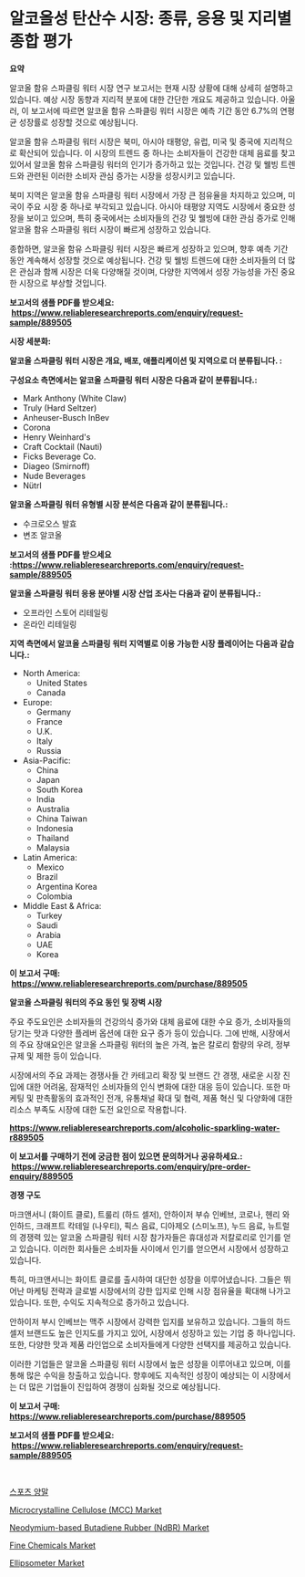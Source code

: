 <p><h1>알코올성 탄산수 시장: 종류, 응용 및 지리별 종합 평가</h1></p><p><strong>요약</strong></p>
<p><p>알코올 함유 스파클링 워터 시장 연구 보고서는 현재 시장 상황에 대해 상세히 설명하고 있습니다. 예상 시장 동향과 지리적 분포에 대한 간단한 개요도 제공하고 있습니다. 아울러, 이 보고서에 따르면 알코올 함유 스파클링 워터 시장은 예측 기간 동안 6.7%의 연평균 성장률로 성장할 것으로 예상됩니다.</p><p>알코올 함유 스파클링 워터 시장은 북미, 아시아 태평양, 유럽, 미국 및 중국에 지리적으로 확산되어 있습니다. 이 시장의 트렌드 중 하나는 소비자들이 건강한 대체 음료를 찾고 있어서 알코올 함유 스파클링 워터의 인기가 증가하고 있는 것입니다. 건강 및 웰빙 트렌드와 관련된 이러한 소비자 관심 증가는 시장을 성장시키고 있습니다.</p><p>북미 지역은 알코올 함유 스파클링 워터 시장에서 가장 큰 점유율을 차지하고 있으며, 미국이 주요 시장 중 하나로 부각되고 있습니다. 아시아 태평양 지역도 시장에서 중요한 성장을 보이고 있으며, 특히 중국에서는 소비자들의 건강 및 웰빙에 대한 관심 증가로 인해 알코올 함유 스파클링 워터 시장이 빠르게 성장하고 있습니다.</p><p>종합하면, 알코올 함유 스파클링 워터 시장은 빠르게 성장하고 있으며, 향후 예측 기간 동안 계속해서 성장할 것으로 예상됩니다. 건강 및 웰빙 트렌드에 대한 소비자들의 더 많은 관심과 함께 시장은 더욱 다양해질 것이며, 다양한 지역에서 성장 가능성을 가진 중요한 시장으로 부상할 것입니다.</p></p>
<p><strong>보고서의 샘플 PDF를 받으세요: &nbsp;<a href="https://www.reliableresearchreports.com/enquiry/request-sample/889505">https://www.reliableresearchreports.com/enquiry/request-sample/889505</a></strong></p>
<p><strong>시장 세분화:</strong></p>
<p><strong> 알코올 스파클링 워터 시장은 개요, 배포, 애플리케이션 및 지역으로 더 분류됩니다. :</strong></p>
<p><strong>구성요소 측면에서는 알코올 스파클링 워터 시장은 다음과 같이 분류됩니다.:</strong></p>
<p><ul><li>Mark Anthony (White Claw)</li><li>Truly (Hard Seltzer)</li><li>Anheuser-Busch InBev</li><li>Corona</li><li>Henry Weinhard's</li><li>Craft Cocktail (Nauti)</li><li>Ficks Beverage Co.</li><li>Diageo (Smirnoff)</li><li>Nude Beverages</li><li>Nütrl</li></ul></p>
<p><strong> 알코올 스파클링 워터 유형별 시장 분석은 다음과 같이 분류됩니다.:</strong></p>
<p><ul><li>수크로오스 발효</li><li>변조 알코올</li></ul></p>
<p><strong>보고서의 샘플 PDF를 받으세요 :<a href="https://www.reliableresearchreports.com/enquiry/request-sample/889505">https://www.reliableresearchreports.com/enquiry/request-sample/889505</a></strong></p>
<p><strong> 알코올 스파클링 워터 응용 분야별 시장 산업 조사는 다음과 같이 분류됩니다.:</strong></p>
<p><ul><li>오프라인 스토어 리테일링</li><li>온라인 리테일링</li></ul></p>
<p><strong>지역 측면에서 알코올 스파클링 워터 지역별로 이용 가능한 시장 플레이어는 다음과 같습니다.:</strong></p>
<p><ul>
    <li>
        North America:
        <ul>
            <li>United States</li>
            <li>Canada</li>
        </ul>
    </li>
    <li>
        Europe:
        <ul>
            <li>Germany</li>
            <li>France</li>
            <li>U.K.</li>
            <li>Italy</li>
            <li>Russia</li>
        </ul>
    </li>
    <li>
        Asia-Pacific:
        <ul>
            <li>China</li>
            <li>Japan</li>
            <li>South Korea</li>
            <li>India</li>
            <li>Australia</li>
            <li>China Taiwan</li>
            <li>Indonesia</li>
            <li>Thailand</li>
            <li>Malaysia</li>
        </ul>
    </li>
    <li>
        Latin America:
        <ul>
            <li>Mexico</li>
            <li>Brazil</li>
            <li>Argentina Korea</li>
            <li>Colombia</li>
        </ul>
    </li>
    <li>
        Middle East & Africa:
        <ul>
            <li>Turkey</li>
            <li>Saudi</li>
            <li>Arabia</li>
            <li>UAE</li>
            <li>Korea</li>
        </ul>
    </li>
    </ul></p>
<p><strong>이 보고서 구매: &nbsp;<a href="https://www.reliableresearchreports.com/purchase/889505">https://www.reliableresearchreports.com/purchase/889505</a></strong></p>
<p><strong>알코올 스파클링 워터의 주요 동인 및 장벽 시장</strong></p>
<p><p>주요 주도요인은 소비자들의 건강의식 증가와 대체 음료에 대한 수요 증가, 소비자들의 당기는 맛과 다양한 플레버 옵션에 대한 요구 증가 등이 있습니다. 그에 반해, 시장에서의 주요 장애요인은 알코올 스파클링 워터의 높은 가격, 높은 칼로리 함량의 우려, 정부 규제 및 제한 등이 있습니다.</p><p>시장에서의 주요 과제는 경쟁사들 간 카테고리 확장 및 브랜드 간 경쟁, 새로운 시장 진입에 대한 어려움, 잠재적인 소비자들의 인식 변화에 대한 대응 등이 있습니다. 또한 마케팅 및 판촉활동의 효과적인 전개, 유통채널 확대 및 협력, 제품 혁신 및 다양화에 대한 리소스 부족도 시장에 대한 도전 요인으로 작용합니다.</p></p>
<p><strong><a href="https://www.reliableresearchreports.com/alcoholic-sparkling-water-r889505">https://www.reliableresearchreports.com/alcoholic-sparkling-water-r889505</a></strong></p>
<p><strong>이 보고서를 구매하기 전에 궁금한 점이 있으면 문의하거나 공유하세요.: &nbsp;<a href="https://www.reliableresearchreports.com/enquiry/pre-order-enquiry/889505">https://www.reliableresearchreports.com/enquiry/pre-order-enquiry/889505</a></strong></p>
<p><strong>경쟁 구도</strong></p>
<p><p>마크앤서니 (화이트 클로), 트룰리 (하드 셀저), 안하이저 부슈 인베브, 코로나, 헨리 와인하드, 크래프트 칵테일 (나우티), 픽스 음료, 디아제오 (스미노프), 누드 음료, 뉴트럴의 경쟁력 있는 알코올 스파클링 워터 시장 참가자들은 휴대성과 저칼로리로 인기를 얻고 있습니다. 이러한 회사들은 소비자들 사이에서 인기를 얻으면서 시장에서 성장하고 있습니다.</p><p>특히, 마크앤서니는 화이트 클로를 출시하여 대단한 성장을 이루어냈습니다. 그들은 뛰어난 마케팅 전략과 글로벌 시장에서의 강한 입지로 인해 시장 점유율을 확대해 나가고 있습니다. 또한, 수익도 지속적으로 증가하고 있습니다.</p><p>안하이저 부시 인베브는 맥주 시장에서 강력한 입지를 보유하고 있습니다. 그들의 하드 셀저 브랜드도 높은 인지도를 가지고 있어, 시장에서 성장하고 있는 기업 중 하나입니다. 또한, 다양한 맛과 제품 라인업으로 소비자들에게 다양한 선택지를 제공하고 있습니다.</p><p>이러한 기업들은 알코올 스파클링 워터 시장에서 높은 성장을 이루어내고 있으며, 이를 통해 많은 수익을 창출하고 있습니다. 향후에도 지속적인 성장이 예상되는 이 시장에서는 더 많은 기업들이 진입하여 경쟁이 심화될 것으로 예상됩니다.</p></p>
<p><strong>이 보고서 구매: &nbsp; <a href="https://www.reliableresearchreports.com/purchase/889505">https://www.reliableresearchreports.com/purchase/889505</a></strong></p>
<p><strong>보고서의 샘플 PDF를 받으세요: &nbsp;<a href="https://www.reliableresearchreports.com/enquiry/request-sample/889505">https://www.reliableresearchreports.com/enquiry/request-sample/889505</a></strong><strong></strong></p>
<p>&nbsp;</p>
<p><p><a href="https://medium.com/@cierrahayes645/%EC%8A%A4%ED%8F%AC%EC%B8%A0-%EC%96%91%EB%A7%90-%EC%8B%9C%EC%9E%A5-%EA%B7%9C%EB%AA%A8-%EB%B0%8F-%EC%8B%9C%EC%9E%A5-%ED%8A%B8%EB%A0%8C%EB%93%9C-%EC%99%84%EC%A0%84%ED%95%9C-%EC%82%B0%EC%97%85-%EA%B0%9C%EC%9A%94-2024%EB%85%84%EB%B6%80%ED%84%B0-2031%EB%85%84%EA%B9%8C%EC%A7%80-100b366f50f6">스포츠 양말</a></p><p><a href="https://www.linkedin.com/pulse/microcrystalline-cellulose-mcc-market-research-report-reveals-fe5pe?trackingId=v8uNL90agIOH21FOyOPjlA%3D%3D">Microcrystalline Cellulose (MCC) Market</a></p><p><a href="https://www.linkedin.com/pulse/neodymium-based-butadiene-rubber-ndbr-market-centers-3ncme?trackingId=06n2snQhgSgmhC%2BEZsItUA%3D%3D">Neodymium-based Butadiene Rubber (NdBR) Market</a></p><p><a href="https://issuu.com/reportprime-2/docs/fine-chemicals-market-size-2030.pptx">Fine Chemicals Market</a></p><p><a href="https://github.com/julyju69/Market-Research-Report-List-2/blob/main/ellipsometer-market.md">Ellipsometer Market</a></p></p>